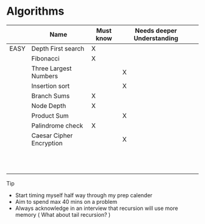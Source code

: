 # Algorithms

|  | Name | Must know | Needs deeper Understanding |  |
|-|-|-|-|-|
| EASY | Depth First search | X |  |  |
|  | Fibonacci | X |  |  |
|  | Three Largest Numbers |  | X |  |
|  |  Insertion sort|  | X |  |
|  | Branch Sums | X  |  |  |
|  | Node Depth | X  |  |  |
|  |  Product Sum|  | X |  |
|  | Palindrome check | X |  |  |
|  | Caesar Cipher Encryption |  | X |  |
|  |  |  |  |  |
|  |  |  |  |  |
|  |  |  |  |  |
|  |  |  |  |  |
|  |  |  |  |  |
|  |  |  |  |  |
|  |  |  |  |  |
|  |  |  |  |  |
|  |  |  |  |  |
|  |  |  |  |  |
|  |  |  |  |  |

Tip 
- Start timing myself half way through my prep calender
- Aim to spend max 40 mins on a problem
- Always acknowledge in an interview that recursion will use more memory ( What about tail recursion? )